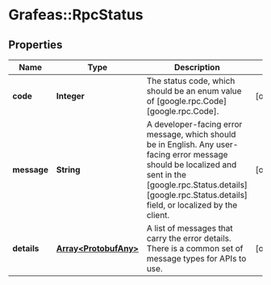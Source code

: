 # Grafeas::RpcStatus

## Properties
Name | Type | Description | Notes
------------ | ------------- | ------------- | -------------
**code** | **Integer** | The status code, which should be an enum value of [google.rpc.Code][google.rpc.Code]. | [optional] 
**message** | **String** | A developer-facing error message, which should be in English. Any user-facing error message should be localized and sent in the [google.rpc.Status.details][google.rpc.Status.details] field, or localized by the client. | [optional] 
**details** | [**Array&lt;ProtobufAny&gt;**](ProtobufAny.md) | A list of messages that carry the error details.  There is a common set of message types for APIs to use. | [optional] 


